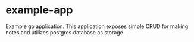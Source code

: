 # example-app

Example go application. This application exposes simple CRUD for making notes and utilizes postgres database as storage. 

